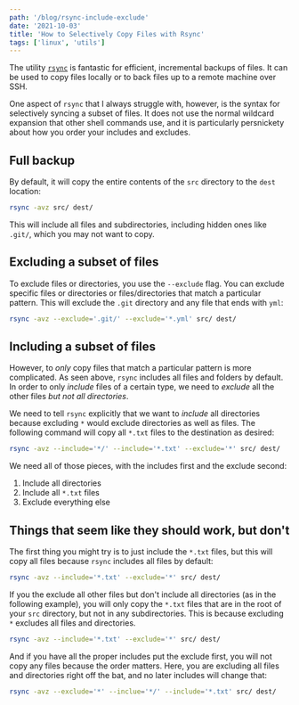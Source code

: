 ```yaml
---
path: '/blog/rsync-include-exclude'
date: '2021-10-03'
title: 'How to Selectively Copy Files with Rsync'
tags: ['linux', 'utils']
---
```


The utility [`rsync`](https://rsync.samba.org/) is fantastic for efficient, incremental backups of files. It can be used to copy files locally or to back files up to a remote machine over SSH.

One aspect of `rsync` that I always struggle with, however, is the syntax for selectively syncing a subset of files. It does not use the normal wildcard expansion that other shell commands use, and it is particularly persnickety about how you order your includes and excludes.

## Full backup

By default, it will copy the entire contents of the `src` directory to the `dest` location:

```bash
rsync -avz src/ dest/
```

This will include all files and subdirectories, including hidden ones like `.git/`, which you may not want to copy.

## Excluding a subset of files

To exclude files or directories, you use the `--exclude` flag. You can exclude specific files or directories or files/directories that match a particular pattern. This will exclude the `.git` directory and any file that ends with `yml`:

```bash
rsync -avz --exclude='.git/' --exclude='*.yml' src/ dest/
```

## Including a subset of files

However, to _only_ copy files that match a particular pattern is more complicated. As seen above, `rsync` includes all files and folders by default. In order to only _include_ files of a certain type, we need to _exclude_ all the other files _*but not all directories*_.

We need to tell `rsync` explicitly that we want to _include_ all directories because excluding `*` would exclude directories as well as files. The following command will copy all `*.txt` files to the destination as desired:

```bash
rsync -avz --include='*/' --include='*.txt' --exclude='*' src/ dest/
```

We need all of those pieces, with the includes first and the exclude second:

1. Include all directories
2. Include all `*.txt` files
3. Exclude everything else

## Things that seem like they should work, but don't

The first thing you might try is to just include the `*.txt` files, but this will copy all files because `rsync` includes all files by default:

```bash
rsync -avz --include='*.txt' --exclude='*' src/ dest/
```

If you the exclude all other files but don't include all directories (as in the following example), you will only copy the `*.txt` files that are in the root of your `src` directory, but not in any subdirectories. This is because excluding `*` excludes all files and directories.

```bash
rsync -avz --include='*.txt' --exclude='*' src/ dest/
```

And if you have all the proper includes put the exclude first, you will not copy any files because the order matters. Here, you are excluding all files and directories right off the bat, and no later includes will change that:

```bash
rsync -avz --exclude='*' --inclue='*/' --include='*.txt' src/ dest/
```
